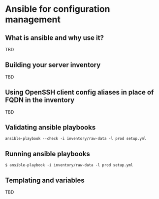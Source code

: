# Ansible for configuration management

## What is ansible and why use it?

TBD

## Building your server inventory

TBD

## Using OpenSSH client config aliases in place of FQDN in the inventory

TBD 

## Validating ansible playbooks

```
ansible-playbook --check -i inventory/raw-data -l prod setup.yml
```

## Running ansible playbooks

```
$ ansible-playbook -i inventory/raw-data -l prod setup.yml
```

## Templating and variables

TBD

